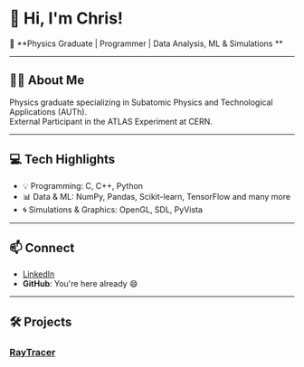 # 👋 Hi, I'm Chris!

🚀 **Physics Graduate | Programmer | Data Analysis, ML & Simulations **

---

## 👨‍🔬 About Me  
Physics graduate specializing in Subatomic Physics and Technological Applications (AUTh).  
External Participant in the ATLAS Experiment at CERN.  

---

## 💻 Tech Highlights

- 💡 Programming: C, C++, Python  
- 📊 Data & ML: NumPy, Pandas, Scikit-learn, TensorFlow and many more
- 🌀 Simulations & Graphics: OpenGL, SDL, PyVista

---

## 📫 Connect

- [LinkedIn](https://www.linkedin.com/in/panagiotisteas/)  
- **GitHub**: You're here already 😄  

---

## 🛠️ Projects

### [RayTracer](https://github.com/panagiotisTeas/RayTracer.git)  
